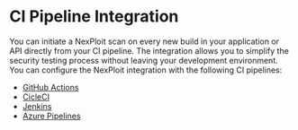 # CI Pipeline Integration
You can initiate a NexPloit scan on every new build in your application or API directly from your CI pipeline. The integration allows you to simplify the security testing process without leaving your development environment. You can configure the NexPloit integration with the following CI pipelines: 
* [GitHub Actions](guide/pipeline-integration/pipe-management/github-actions.md)
* [CicleCI](guide/pipeline-integration/pipe-management/circleci.md)
* [Jenkins](guide/pipeline-integration/pipe-management/jenkins.md)
* [Azure Pipelines](guide/pipeline-integration/pipe-management/azure-devops.md)
